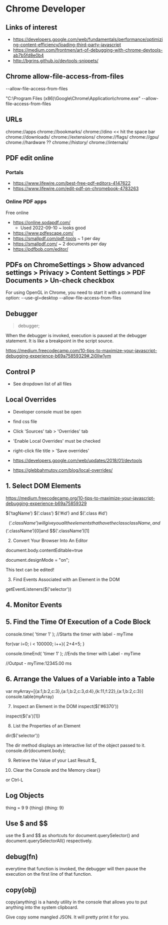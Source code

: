 
# Chrome Developer


##  Links of interest

* https://developers.google.com/web/fundamentals/performance/optimizing-content-efficiency/loading-third-party-javascript
* https://medium.com/frontmen/art-of-debugging-with-chrome-devtools-ab7b5fd8e0b4
* http://bgrins.github.io/devtools-snippets/


## Chrome allow-file-access-from-files

--allow-file-access-from-files

"C:\Program Files (x86)\Google\Chrome\Application\chrome.exe" --allow-file-access-from-files

## URLs

chrome://apps
chrome://bookmarks/
chrome://dino << hit the space bar
chrome://downloads/
chrome://extensions/
chrome://flags/
chrome://gpu/
chrome://hardware ??
chrome://history/
chrome://internals/

## PDF edit online

### Portals

* https://www.lifewire.com/best-free-pdf-editors-4147622
* https://www.lifewire.com/edit-pdf-on-chromebook-4783263

### Online PDF apps

Free online
* https://online.sodapdf.com/
	* Used 2022-09-10 ~ looks good
* https://www.pdfescape.com/
* https://smallpdf.com/pdf-tools ~ 1 per day
* https://smallpdf.com/ ~ 2 documents per day
* https://pdfbob.com/editor/


## PDFs on ChromeSettings > Show advanced settings > Privacy > Content Settings > PDF Documents > Un-check checkbox


For using OpenGL in Chrome, you need to start it with a command line option:
--use-gl=desktop
--allow-file-access-from-files


## Debugger

> debugger;

When the debugger is invoked, execution is paused at the debugger statement. It is like a breakpoint in the script source.

https://medium.freecodecamp.com/10-tips-to-maximize-your-javascript-debugging-experience-b69a75859329#.2i0llw1ym


## Control P

* See dropdown list of all files


## Local Overrides

* Developer console must be open
* find css file
* Click 'Sources' tab > 'Overrides' tab
* 'Enable Local Overrides' must be checked
* right-click file title > 'Save overrides'

* https://developers.google.com/web/updates/2018/01/devtools
* https://glebbahmutov.com/blog/local-overrides/

## 1. Select DOM Elements

https://medium.freecodecamp.org/10-tips-to-maximize-your-javascript-debugging-experience-b69a75859329

$(‘tagName’) $(‘.class’) $(‘#id’) and $(‘.class #id’)

 $$(‘.className’) will give you all the elements that have the class className, and $$(‘.className’)[0]and $$(‘.className’)[1]


2. Convert Your Browser Into An Editor

document.body.contentEditable=true

document.designMode = "on";


<div contenteditable="true">
  This text can be edited!
</div>


3. Find Events Associated with an Element in the DOM

getEventListeners($('selector'))


## 4. Monitor Events



## 5. Find the Time Of Execution of a Code Block

console.time( 'timer 1' ); //Starts the timer with label - myTime

for(var i=0; i < 100000; i++){
  2+4+5;
}

console.timeEnd( 'timer 1' ); //Ends the timer with Label - myTime

//Output - myTime:12345.00 ms


## 6. Arrange the Values of a Variable into a Table

var myArray=[{a:1,b:2,c:3},{a:1,b:2,c:3,d:4},{k:11,f:22},{a:1,b:2,c:3}]
console.table(myArray)

7. Inspect an Element in the DOM
inspect($('#6370'))

inspect($('a')[1])

8. List the Properties of an Element

dir($('selector'))

The dir method displays an interactive list of the object passed to it.
console.dir(document.body);


9. Retrieve the Value of your Last Result
$_


10. Clear the Console and the Memory
clear{}

or Ctrl-L

## Log Objects

thing = 9
9
{thing}
{thing: 9}


## Use $ and $$

use the $ and $$ as shortcuts for document.querySelector() and document.querySelectorAll() respectively.

## debug(fn)

everytime that function is invoked, the debugger will then pause the execution on the first line of that function.

## copy(obj)

copy(anything) is a handy utility in the console that allows you to put anything into the system clipboard.

Give copy some mangled JSON. It will pretty print it for you.